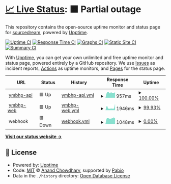 # [📈 Live Status](https://source-dream.github.io/upptime): <!--live status--> **🟧 Partial outage**

This repository contains the open-source uptime monitor and status page for [sourcedream](https://blog.sourcedream.cn), powered by [Upptime](https://github.com/upptime/upptime).

[![Uptime CI](https://github.com/source-dream/upptime/workflows/Uptime%20CI/badge.svg)](https://github.com/source-dream/upptime/actions?query=workflow%3A%22Uptime+CI%22)
[![Response Time CI](https://github.com/source-dream/upptime/workflows/Response%20Time%20CI/badge.svg)](https://github.com/source-dream/upptime/actions?query=workflow%3A%22Response+Time+CI%22)
[![Graphs CI](https://github.com/source-dream/upptime/workflows/Graphs%20CI/badge.svg)](https://github.com/source-dream/upptime/actions?query=workflow%3A%22Graphs+CI%22)
[![Static Site CI](https://github.com/source-dream/upptime/workflows/Static%20Site%20CI/badge.svg)](https://github.com/source-dream/upptime/actions?query=workflow%3A%22Static+Site+CI%22)
[![Summary CI](https://github.com/source-dream/upptime/workflows/Summary%20CI/badge.svg)](https://github.com/source-dream/upptime/actions?query=workflow%3A%22Summary+CI%22)

With [Upptime](https://upptime.js.org), you can get your own unlimited and free uptime monitor and status page, powered entirely by a GitHub repository. We use [Issues](https://github.com/source-dream/upptime/issues) as incident reports, [Actions](https://github.com/source-dream/upptime/actions) as uptime monitors, and [Pages](https://source-dream.github.io/upptime) for the status page.

<!--start: status pages-->
<!-- This summary is generated by Upptime (https://github.com/upptime/upptime) -->
<!-- Do not edit this manually, your changes will be overwritten -->
<!-- prettier-ignore -->
| URL | Status | History | Response Time | Uptime |
| --- | ------ | ------- | ------------- | ------ |
| <img alt="" src="https://icons.duckduckgo.com/ip3/api.sourcedream.cn.ico" height="13"> [ymbhp-api](https://api.sourcedream.cn) | 🟩 Up | [ymbhp-api.yml](https://github.com/source-dream/upptime/commits/HEAD/history/ymbhp-api.yml) | <details><summary><img alt="Response time graph" src="./graphs/ymbhp-api/response-time-week.png" height="20"> 957ms</summary><br><a href="https://source-dream.github.io/upptime/history/ymbhp-api"><img alt="Response time 969" src="https://img.shields.io/endpoint?url=https%3A%2F%2Fraw.githubusercontent.com%2Fsource-dream%2Fupptime%2FHEAD%2Fapi%2Fymbhp-api%2Fresponse-time.json"></a><br><a href="https://source-dream.github.io/upptime/history/ymbhp-api"><img alt="24-hour response time 1023" src="https://img.shields.io/endpoint?url=https%3A%2F%2Fraw.githubusercontent.com%2Fsource-dream%2Fupptime%2FHEAD%2Fapi%2Fymbhp-api%2Fresponse-time-day.json"></a><br><a href="https://source-dream.github.io/upptime/history/ymbhp-api"><img alt="7-day response time 957" src="https://img.shields.io/endpoint?url=https%3A%2F%2Fraw.githubusercontent.com%2Fsource-dream%2Fupptime%2FHEAD%2Fapi%2Fymbhp-api%2Fresponse-time-week.json"></a><br><a href="https://source-dream.github.io/upptime/history/ymbhp-api"><img alt="30-day response time 972" src="https://img.shields.io/endpoint?url=https%3A%2F%2Fraw.githubusercontent.com%2Fsource-dream%2Fupptime%2FHEAD%2Fapi%2Fymbhp-api%2Fresponse-time-month.json"></a><br><a href="https://source-dream.github.io/upptime/history/ymbhp-api"><img alt="1-year response time 969" src="https://img.shields.io/endpoint?url=https%3A%2F%2Fraw.githubusercontent.com%2Fsource-dream%2Fupptime%2FHEAD%2Fapi%2Fymbhp-api%2Fresponse-time-year.json"></a></details> | <details><summary><a href="https://source-dream.github.io/upptime/history/ymbhp-api">100.00%</a></summary><a href="https://source-dream.github.io/upptime/history/ymbhp-api"><img alt="All-time uptime 98.44%" src="https://img.shields.io/endpoint?url=https%3A%2F%2Fraw.githubusercontent.com%2Fsource-dream%2Fupptime%2FHEAD%2Fapi%2Fymbhp-api%2Fuptime.json"></a><br><a href="https://source-dream.github.io/upptime/history/ymbhp-api"><img alt="24-hour uptime 100.00%" src="https://img.shields.io/endpoint?url=https%3A%2F%2Fraw.githubusercontent.com%2Fsource-dream%2Fupptime%2FHEAD%2Fapi%2Fymbhp-api%2Fuptime-day.json"></a><br><a href="https://source-dream.github.io/upptime/history/ymbhp-api"><img alt="7-day uptime 100.00%" src="https://img.shields.io/endpoint?url=https%3A%2F%2Fraw.githubusercontent.com%2Fsource-dream%2Fupptime%2FHEAD%2Fapi%2Fymbhp-api%2Fuptime-week.json"></a><br><a href="https://source-dream.github.io/upptime/history/ymbhp-api"><img alt="30-day uptime 99.90%" src="https://img.shields.io/endpoint?url=https%3A%2F%2Fraw.githubusercontent.com%2Fsource-dream%2Fupptime%2FHEAD%2Fapi%2Fymbhp-api%2Fuptime-month.json"></a><br><a href="https://source-dream.github.io/upptime/history/ymbhp-api"><img alt="1-year uptime 98.44%" src="https://img.shields.io/endpoint?url=https%3A%2F%2Fraw.githubusercontent.com%2Fsource-dream%2Fupptime%2FHEAD%2Fapi%2Fymbhp-api%2Fuptime-year.json"></a></details>
| <img alt="" src="https://icons.duckduckgo.com/ip3/www.ymbhp.com.ico" height="13"> [ymbhp-web](https://www.ymbhp.com) | 🟩 Up | [ymbhp-web.yml](https://github.com/source-dream/upptime/commits/HEAD/history/ymbhp-web.yml) | <details><summary><img alt="Response time graph" src="./graphs/ymbhp-web/response-time-week.png" height="20"> 1946ms</summary><br><a href="https://source-dream.github.io/upptime/history/ymbhp-web"><img alt="Response time 1175" src="https://img.shields.io/endpoint?url=https%3A%2F%2Fraw.githubusercontent.com%2Fsource-dream%2Fupptime%2FHEAD%2Fapi%2Fymbhp-web%2Fresponse-time.json"></a><br><a href="https://source-dream.github.io/upptime/history/ymbhp-web"><img alt="24-hour response time 3187" src="https://img.shields.io/endpoint?url=https%3A%2F%2Fraw.githubusercontent.com%2Fsource-dream%2Fupptime%2FHEAD%2Fapi%2Fymbhp-web%2Fresponse-time-day.json"></a><br><a href="https://source-dream.github.io/upptime/history/ymbhp-web"><img alt="7-day response time 1946" src="https://img.shields.io/endpoint?url=https%3A%2F%2Fraw.githubusercontent.com%2Fsource-dream%2Fupptime%2FHEAD%2Fapi%2Fymbhp-web%2Fresponse-time-week.json"></a><br><a href="https://source-dream.github.io/upptime/history/ymbhp-web"><img alt="30-day response time 1689" src="https://img.shields.io/endpoint?url=https%3A%2F%2Fraw.githubusercontent.com%2Fsource-dream%2Fupptime%2FHEAD%2Fapi%2Fymbhp-web%2Fresponse-time-month.json"></a><br><a href="https://source-dream.github.io/upptime/history/ymbhp-web"><img alt="1-year response time 1175" src="https://img.shields.io/endpoint?url=https%3A%2F%2Fraw.githubusercontent.com%2Fsource-dream%2Fupptime%2FHEAD%2Fapi%2Fymbhp-web%2Fresponse-time-year.json"></a></details> | <details><summary><a href="https://source-dream.github.io/upptime/history/ymbhp-web">99.93%</a></summary><a href="https://source-dream.github.io/upptime/history/ymbhp-web"><img alt="All-time uptime 99.83%" src="https://img.shields.io/endpoint?url=https%3A%2F%2Fraw.githubusercontent.com%2Fsource-dream%2Fupptime%2FHEAD%2Fapi%2Fymbhp-web%2Fuptime.json"></a><br><a href="https://source-dream.github.io/upptime/history/ymbhp-web"><img alt="24-hour uptime 99.54%" src="https://img.shields.io/endpoint?url=https%3A%2F%2Fraw.githubusercontent.com%2Fsource-dream%2Fupptime%2FHEAD%2Fapi%2Fymbhp-web%2Fuptime-day.json"></a><br><a href="https://source-dream.github.io/upptime/history/ymbhp-web"><img alt="7-day uptime 99.93%" src="https://img.shields.io/endpoint?url=https%3A%2F%2Fraw.githubusercontent.com%2Fsource-dream%2Fupptime%2FHEAD%2Fapi%2Fymbhp-web%2Fuptime-week.json"></a><br><a href="https://source-dream.github.io/upptime/history/ymbhp-web"><img alt="30-day uptime 99.89%" src="https://img.shields.io/endpoint?url=https%3A%2F%2Fraw.githubusercontent.com%2Fsource-dream%2Fupptime%2FHEAD%2Fapi%2Fymbhp-web%2Fuptime-month.json"></a><br><a href="https://source-dream.github.io/upptime/history/ymbhp-web"><img alt="1-year uptime 99.83%" src="https://img.shields.io/endpoint?url=https%3A%2F%2Fraw.githubusercontent.com%2Fsource-dream%2Fupptime%2FHEAD%2Fapi%2Fymbhp-web%2Fuptime-year.json"></a></details>
| <img alt="" src="https://icons.duckduckgo.com/ip3/null.ico" height="13"> webhook | 🟥 Down | [webhook.yml](https://github.com/source-dream/upptime/commits/HEAD/history/webhook.yml) | <details><summary><img alt="Response time graph" src="./graphs/webhook/response-time-week.png" height="20"> 1048ms</summary><br><a href="https://source-dream.github.io/upptime/history/webhook"><img alt="Response time 953" src="https://img.shields.io/endpoint?url=https%3A%2F%2Fraw.githubusercontent.com%2Fsource-dream%2Fupptime%2FHEAD%2Fapi%2Fwebhook%2Fresponse-time.json"></a><br><a href="https://source-dream.github.io/upptime/history/webhook"><img alt="24-hour response time 1023" src="https://img.shields.io/endpoint?url=https%3A%2F%2Fraw.githubusercontent.com%2Fsource-dream%2Fupptime%2FHEAD%2Fapi%2Fwebhook%2Fresponse-time-day.json"></a><br><a href="https://source-dream.github.io/upptime/history/webhook"><img alt="7-day response time 1048" src="https://img.shields.io/endpoint?url=https%3A%2F%2Fraw.githubusercontent.com%2Fsource-dream%2Fupptime%2FHEAD%2Fapi%2Fwebhook%2Fresponse-time-week.json"></a><br><a href="https://source-dream.github.io/upptime/history/webhook"><img alt="30-day response time 984" src="https://img.shields.io/endpoint?url=https%3A%2F%2Fraw.githubusercontent.com%2Fsource-dream%2Fupptime%2FHEAD%2Fapi%2Fwebhook%2Fresponse-time-month.json"></a><br><a href="https://source-dream.github.io/upptime/history/webhook"><img alt="1-year response time 953" src="https://img.shields.io/endpoint?url=https%3A%2F%2Fraw.githubusercontent.com%2Fsource-dream%2Fupptime%2FHEAD%2Fapi%2Fwebhook%2Fresponse-time-year.json"></a></details> | <details><summary><a href="https://source-dream.github.io/upptime/history/webhook">0.00%</a></summary><a href="https://source-dream.github.io/upptime/history/webhook"><img alt="All-time uptime 30.43%" src="https://img.shields.io/endpoint?url=https%3A%2F%2Fraw.githubusercontent.com%2Fsource-dream%2Fupptime%2FHEAD%2Fapi%2Fwebhook%2Fuptime.json"></a><br><a href="https://source-dream.github.io/upptime/history/webhook"><img alt="24-hour uptime 0.00%" src="https://img.shields.io/endpoint?url=https%3A%2F%2Fraw.githubusercontent.com%2Fsource-dream%2Fupptime%2FHEAD%2Fapi%2Fwebhook%2Fuptime-day.json"></a><br><a href="https://source-dream.github.io/upptime/history/webhook"><img alt="7-day uptime 0.00%" src="https://img.shields.io/endpoint?url=https%3A%2F%2Fraw.githubusercontent.com%2Fsource-dream%2Fupptime%2FHEAD%2Fapi%2Fwebhook%2Fuptime-week.json"></a><br><a href="https://source-dream.github.io/upptime/history/webhook"><img alt="30-day uptime 1.38%" src="https://img.shields.io/endpoint?url=https%3A%2F%2Fraw.githubusercontent.com%2Fsource-dream%2Fupptime%2FHEAD%2Fapi%2Fwebhook%2Fuptime-month.json"></a><br><a href="https://source-dream.github.io/upptime/history/webhook"><img alt="1-year uptime 30.43%" src="https://img.shields.io/endpoint?url=https%3A%2F%2Fraw.githubusercontent.com%2Fsource-dream%2Fupptime%2FHEAD%2Fapi%2Fwebhook%2Fuptime-year.json"></a></details>

<!--end: status pages-->

[**Visit our status website →**](https://source-dream.github.io/upptime)

## 📄 License

- Powered by: [Upptime](https://github.com/upptime/upptime)
- Code: [MIT](./LICENSE) © [Anand Chowdhary](https://anandchowdhary.com), supported by [Pabio](https://pabio.com)
- Data in the `./history` directory: [Open Database License](https://opendatacommons.org/licenses/odbl/1-0/)

